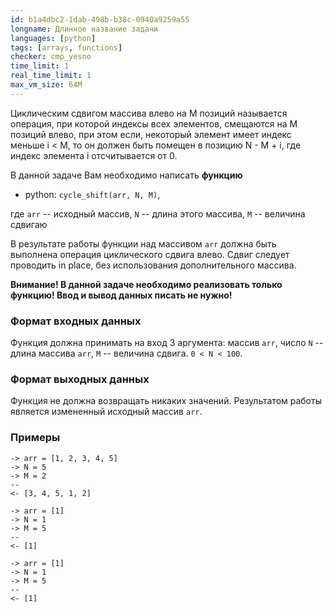 ```yaml
---
id: b1a4dbc2-1dab-498b-b38c-0940a9259a55
longname: Длинное название задачи
languages: [python]
tags: [arrays, functions]
checker: cmp_yesno
time_limit: 1
real_time_limit: 1
max_vm_size: 64M
---
```



Циклическим сдвигом массива влево на M позиций называется операция, при которой индексы всех элементов,
смещаются на M позиций влево, при этом если, некоторый элемент имеет индекс меньше i < М, то он должен быть
помещен в позицию N - M + i, где индекс элемента i отсчитывается от 0.

В данной задаче Вам необходимо написать **функцию**

+ python: `cycle_shift(arr, N, M)`,

где `arr` -- исходный массив, `N` -- длина этого массива, `M` -- величина сдвигаю

В результате работы функции над массивом `arr` должна быть выполнена операция циклического сдвига влево. Сдвиг следует проводить in place, без использования дополнительного массива.

**Внимание! В данной задаче необходимо реализовать только функцию! Ввод и вывод данных писать не нужно!**

### Формат входных данных

Функция должна принимать на вход 3 аргумента: массив `arr`, число `N` -- длина массива `arr`,
`M` -- величина сдвига. `0 < N < 100`.

### Формат выходных данных

Функция не должна возвращать никаких значений.
Результатом работы является измененный исходный массив `arr`.
### Примеры

```
-> arr = [1, 2, 3, 4, 5]
-> N = 5
-> M = 2
--
<- [3, 4, 5, 1, 2]
```

```
-> arr = [1]
-> N = 1
-> M = 5
--
<- [1]
```

```
-> arr = [1]
-> N = 1
-> M = 5
--
<- [1]
```

